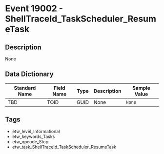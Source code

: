# Event 19002 - ShellTraceId_TaskScheduler_ResumeTask

## Description
None

## Data Dictionary
|Standard Name|Field Name|Type|Description|Sample Value|
|---|---|---|---|---|
|TBD|TOID|GUID|None|`None`|

## Tags
* etw_level_Informational
* etw_keywords_Tasks
* etw_opcode_Stop
* etw_task_ShellTraceId_TaskScheduler_ResumeTask